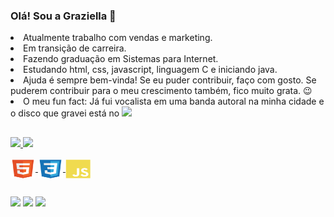 ### Olá! Sou a Graziella 👋

<li>Atualmente trabalho com vendas e marketing.</li>
<li>Em transição de carreira.</li>
<li>Fazendo graduação em Sistemas para Internet.</li>
<li>Estudando html, css, javascript, linguagem C e iniciando java.</li>
<li>Ajuda é sempre bem-vinda! Se eu puder contribuir, faço com gosto. Se puderem contribuir para o meu crescimento também, fico muito grata. 😉 </li>
<li>O meu fun fact: Já fui vocalista em uma banda autoral na minha cidade e o disco que gravei está no  <a href="https://open.spotify.com/album/2hMLuowXlwUP0Ulhe5PU5c" target="_blank"> <img src="https://img.shields.io/badge/Spotify-1ED760?&style=for-the-badge&logo=spotify&logoColor=white" target="_blank"></a></li>

##

 <div>
  <a href="https://github.com/graziellarodrigues">
  <img height="170em" src="https://github-readme-stats.vercel.app/api?username=graziellarodrigues&show_icons=true&theme=buefy&include_all_commits=true&count_private=true"/>
  <img height="170em" src="https://github-readme-stats.vercel.app/api/top-langs/?username=graziellarodrigues&layout=compact&langs_count=7&theme=buefy"/>
</div>
<div style="display: inline_block"><br>
  <img align="center" alt="Grazi-HTML" height="30" width="40" src="https://raw.githubusercontent.com/devicons/devicon/master/icons/html5/html5-original.svg">
  <img align="center" alt="Grazi-CSS" height="30" width="40" src="https://raw.githubusercontent.com/devicons/devicon/master/icons/css3/css3-original.svg">
  <img align="center" alt="Grazi-Js" height="30" width="40" src="https://raw.githubusercontent.com/devicons/devicon/master/icons/javascript/javascript-plain.svg">
  </div>
  
  ##
 
<div> 
  <a href="https://instagram.com/grazimr" target="_blank"><img src="https://img.shields.io/badge/-Instagram-%23E4405F?style=for-the-badge&logo=instagram&logoColor=white" target="_blank"></a>
 	<a href = "mailto:graziellademr@gmail.com"><img src="https://img.shields.io/badge/-Gmail-%23333?style=for-the-badge&logo=gmail&logoColor=white" target="_blank"></a>
  <a href="https://www.linkedin.com/in/graziellamrodrigues/" target="_blank"><img src="https://img.shields.io/badge/-LinkedIn-%230077B5?style=for-the-badge&logo=linkedin&logoColor=white" target="_blank"></a> 
  </div>
